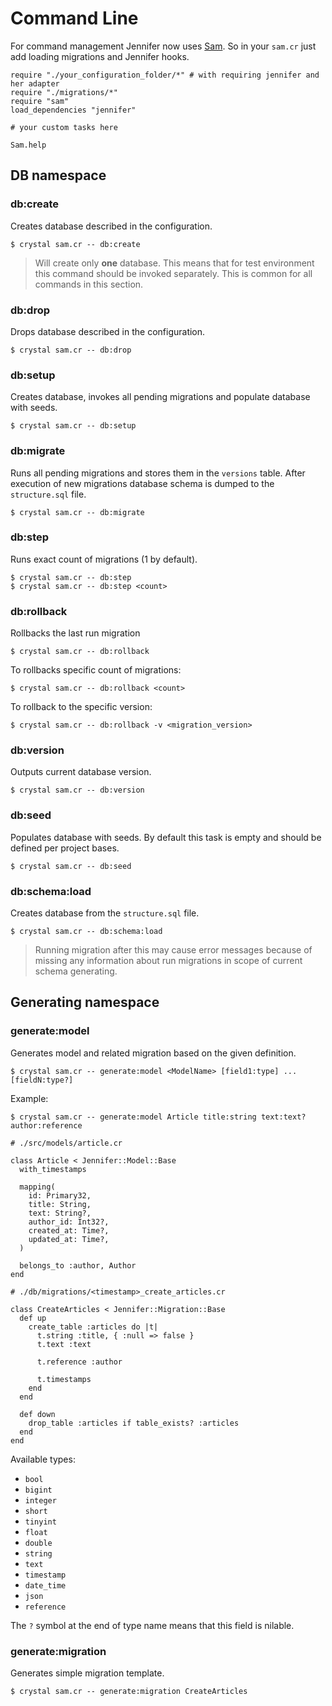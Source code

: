 # Command Line

For command management Jennifer now uses [Sam](https://github.com/imdrasil/sam.cr). So in your `sam.cr` just add loading migrations and Jennifer hooks.

```crystal
require "./your_configuration_folder/*" # with requiring jennifer and her adapter
require "./migrations/*"
require "sam"
load_dependencies "jennifer"

# your custom tasks here

Sam.help
```

## DB namespace

### db:create

Creates database described in the configuration.

```shell
$ crystal sam.cr -- db:create
```

> Will create only **one** database. This means that for test environment this command should be invoked separately. This is common for all commands in this section.

### db:drop

Drops database described in the configuration.

```shell
$ crystal sam.cr -- db:drop
```

### db:setup

Creates database, invokes all pending migrations and populate database with seeds.

```shell
$ crystal sam.cr -- db:setup
```

### db:migrate

Runs all pending migrations and stores them in the `versions` table. After execution of new migrations database schema is dumped to the `structure.sql` file.

```shell
$ crystal sam.cr -- db:migrate
```

### db:step

Runs exact count of migrations (1 by default).

```shell
$ crystal sam.cr -- db:step
$ crystal sam.cr -- db:step <count>
```

### db:rollback

Rollbacks the last run migration

```shell
$ crystal sam.cr -- db:rollback
```

To rollbacks specific count of migrations:

```shell
$ crystal sam.cr -- db:rollback <count>
```

To rollback to the specific version:

```shell
$ crystal sam.cr -- db:rollback -v <migration_version>
```

### db:version

Outputs current database version.

```shell
$ crystal sam.cr -- db:version
```

### db:seed

Populates database with seeds. By default this task is empty and should be defined per project
bases.

```shell
$ crystal sam.cr -- db:seed
```

### db:schema:load

Creates database from the `structure.sql` file.

```shell
$ crystal sam.cr -- db:schema:load
```

> Running migration after this may cause error messages because of missing any information about run migrations in scope of current schema generating.

## Generating namespace

### generate:model

Generates model and related migration based on the given definition.

```shell
$ crystal sam.cr -- generate:model <ModelName> [field1:type] ... [fieldN:type?]
```

Example:

```shell
$ crystal sam.cr -- generate:model Article title:string text:text? author:reference
```

```crystal
# ./src/models/article.cr

class Article < Jennifer::Model::Base
  with_timestamps

  mapping(
    id: Primary32,
    title: String,
    text: String?,
    author_id: Int32?,
    created_at: Time?,
    updated_at: Time?,
  )

  belongs_to :author, Author
end

# ./db/migrations/<timestamp>_create_articles.cr

class CreateArticles < Jennifer::Migration::Base
  def up
    create_table :articles do |t|
      t.string :title, { :null => false }
      t.text :text

      t.reference :author

      t.timestamps
    end
  end

  def down
    drop_table :articles if table_exists? :articles
  end
end
```

Available types:

* `bool`
* `bigint`
* `integer`
* `short`
* `tinyint`
* `float`
* `double`
* `string`
* `text`
* `timestamp`
* `date_time`
* `json`
* `reference`

The `?` symbol at the end of type name means that this field is nilable.

### generate:migration

Generates simple migration template.

```shell
$ crystal sam.cr -- generate:migration CreateArticles
```
